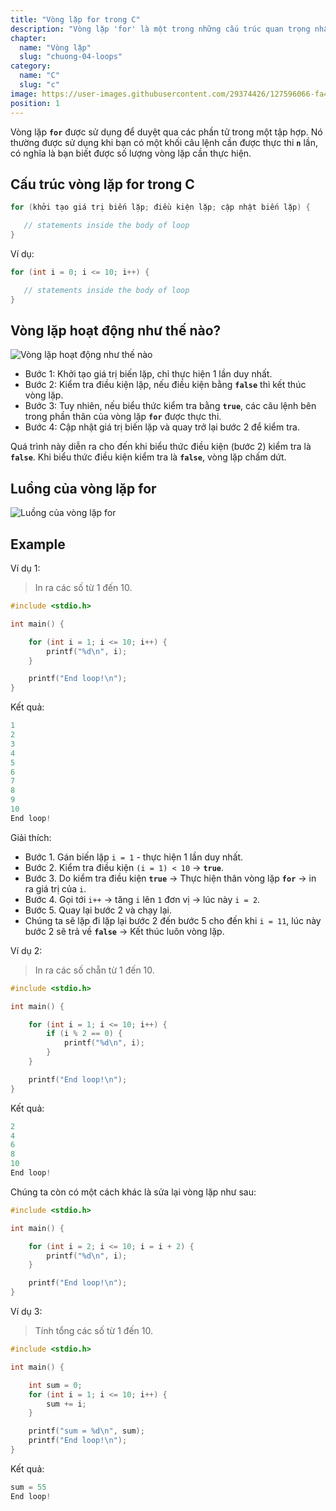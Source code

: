 ```yaml
---
title: "Vòng lặp for trong C"
description: "Vòng lặp 'for' là một trong những cấu trúc quan trọng nhất, giúp bạn thực hiện các tác vụ lặp lại một cách hiệu quả và linh hoạt. Với khả năng kiểm soát được số lần lặp và quản lý biến điều kiện, bạn có thể xây dựng các chương trình mạnh mẽ và hiệu quả. Hãy khám phá chi tiết cách sử dụng vòng lặp for ngay nào"
chapter:
  name: "Vòng lặp"
  slug: "chuong-04-loops"
category:
  name: "C"
  slug: "c"
image: https://user-images.githubusercontent.com/29374426/127596066-fa46df01-982f-4a72-b6d1-f7d8f5c5a9b3.png
position: 1
---
```


Vòng lặp **`for`** được sử dụng để duyệt qua các phần tử trong một tập hợp. Nó thường được sử dụng khi bạn có một khối câu lệnh cần được thực thi **`n`** lần, có nghĩa là bạn biết được số lượng vòng lặp cần thực hiện.

## Cấu trúc vòng lặp for trong C

```cpp
for (khởi tạo giá trị biến lặp; điều kiện lặp; cập nhật biến lặp) {

   // statements inside the body of loop
}
```

Ví dụ:

```cpp
for (int i = 0; i <= 10; i++) {

   // statements inside the body of loop
}
```

## Vòng lặp hoạt động như thế nào?

![Vòng lặp hoạt động như thế nào](https://user-images.githubusercontent.com/29374426/183098010-5ac9e1d3-66cb-4a83-8a3e-103365f3d933.png)

- Bước 1: Khởi tạo giá trị biến lặp, chỉ thực hiện 1 lần duy nhất.
- Bước 2: Kiểm tra điều kiện lặp, nếu điều kiện bằng **`false`** thì kết thúc vòng lặp.
- Bước 3: Tuy nhiên, nếu biểu thức kiểm tra bằng **`true`**, các câu lệnh bên trong phần thân của vòng lặp **`for`** được thực thi.
- Bước 4: Cập nhật giá trị biến lặp và quay trở lại bước 2 để kiểm tra.

Quá trình này diễn ra cho đến khi biểu thức điều kiện (bước 2) kiểm tra là **`false`**. Khi biểu thức điều kiện kiểm tra là **`false`**, vòng lặp chấm dứt.

## Luồng của vòng lặp for

![Luồng của vòng lặp for](https://user-images.githubusercontent.com/29374426/183098078-3a8046f5-14f4-4194-aae2-db4154e17ee8.png)

## Example

Ví dụ 1:

> In ra các số từ 1 đến 10.

```cpp
#include <stdio.h>

int main() {

    for (int i = 1; i <= 10; i++) {
        printf("%d\n", i);
    }

    printf("End loop!\n");
}
```

Kết quả:

```cpp
1
2
3
4
5
6
7
8
9
10
End loop!
```

Giải thích:

- Bước 1. Gán biến lặp `i = 1` - thực hiện 1 lần duy nhất.
- Bước 2. Kiểm tra điều kiện `(i = 1) < 10` → **`true`**.
- Bước 3. Do kiểm tra điều kiện **`true`** → Thực hiện thân vòng lặp **`for`** → in ra giá trị của `i`.
- Bước 4. Gọi tới `i++` → tăng `i` lên `1` đơn vị → lúc này `i = 2`.
- Bước 5. Quay lại bước 2 và chạy lại.
- Chúng ta sẽ lặp đi lặp lại bước 2 đến bước 5 cho đến khi `i = 11`, lúc này bước 2 sẽ trả về **`false`** → Kết thúc luôn vòng lặp.

Ví dụ 2:

> In ra các số chẵn từ 1 đến 10.

```cpp
#include <stdio.h>

int main() {

    for (int i = 1; i <= 10; i++) {
        if (i % 2 == 0) {
            printf("%d\n", i);
        }
    }

    printf("End loop!\n");
}
```

Kết quả:

```cpp
2
4
6
8
10
End loop!
```

Chúng ta còn có một cách khác là sửa lại vòng lặp như sau:

```cpp
#include <stdio.h>

int main() {

    for (int i = 2; i <= 10; i = i + 2) {
        printf("%d\n", i);
    }

    printf("End loop!\n");
}
```

Ví dụ 3:

> Tính tổng các số từ 1 đến 10.

```cpp
#include <stdio.h>

int main() {

    int sum = 0;
    for (int i = 1; i <= 10; i++) {
        sum += i;
    }

    printf("sum = %d\n", sum);
    printf("End loop!\n");
}
```

Kết quả:

```cpp
sum = 55
End loop!
```
